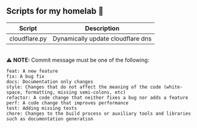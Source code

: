 ## Scripts for my homelab :wave:

| Script      | Description |
| ----------- | ----------- |
|  cloudflare.py     | Dynamically update cloudflare dns | 

\
:warning: **NOTE:** Commit message must be one of the following:
```
feat: A new feature
fix: A bug fix
docs: Documentation only changes
style: Changes that do not affect the meaning of the code (white-space, formatting, missing semi-colons, etc)
refactor: A code change that neither fixes a bug nor adds a feature
perf: A code change that improves performance
test: Adding missing tests
chore: Changes to the build process or auxiliary tools and libraries such as documentation generation
```
